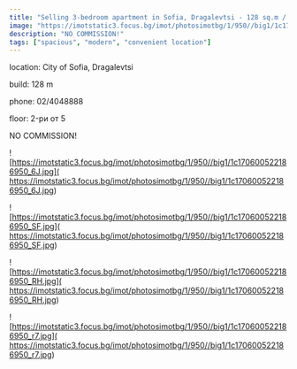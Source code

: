 ```yaml
---
title: "Selling 3-bedroom apartment in Sofia, Dragalevtsi - 128 sq.m / 212975 EUR :: imot.bg Advertisement"
image: "https://imotstatic3.focus.bg/imot/photosimotbg/1/950//big1/1c170600522186950_O4.jpg"
description: "NO COMMISSION!"
tags: ["spacious", "modern", "convenient location"]
---
```


location: City of Sofia, Dragalevtsi

build: 128 m

phone: 02/4048888

floor: 2-ри от 5

NO COMMISSION!


![https://imotstatic3.focus.bg/imot/photosimotbg/1/950//big1/1c170600522186950_6J.jpg]( https://imotstatic3.focus.bg/imot/photosimotbg/1/950//big1/1c170600522186950_6J.jpg)


![https://imotstatic3.focus.bg/imot/photosimotbg/1/950//big1/1c170600522186950_SF.jpg]( https://imotstatic3.focus.bg/imot/photosimotbg/1/950//big1/1c170600522186950_SF.jpg)


![https://imotstatic3.focus.bg/imot/photosimotbg/1/950//big1/1c170600522186950_RH.jpg]( https://imotstatic3.focus.bg/imot/photosimotbg/1/950//big1/1c170600522186950_RH.jpg)


![https://imotstatic3.focus.bg/imot/photosimotbg/1/950//big1/1c170600522186950_r7.jpg]( https://imotstatic3.focus.bg/imot/photosimotbg/1/950//big1/1c170600522186950_r7.jpg)


